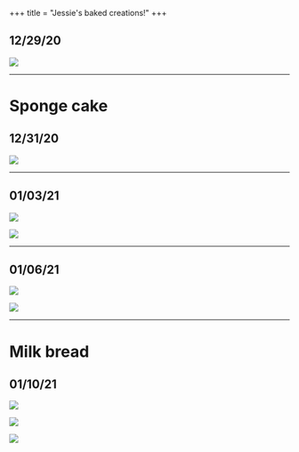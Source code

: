 +++
title = "Jessie's baked creations!"
+++

## 12/29/20

![](/img/bakes/6.jpg)

---

# Sponge cake
## 12/31/20

![](/img/bakes/4.jpg)

---

## 01/03/21

![](/img/bakes/8.jpg)

![](/img/bakes/1.jpg)

---

## 01/06/21
![](/img/bakes/2.jpg)

![](/img/bakes/9.jpg)

---

# Milk bread
## 01/10/21

![](/img/bakes/7.jpg)

![](/img/bakes/5.jpg)

![](/img/bakes/3.jpg)
